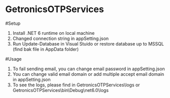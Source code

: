 # GetronicsOTPServices

#Setup
1. Install .NET 6 runtime on local machine
2. Changed connection string in appSetting.json
3. Run Update-Database in Visual Stuido or restore database up to MSSQL (find bak file in AppData folder)

#Usage
1. To fail sending email, you can change email password in appSetting.json
2. You can change valid email domain or add multiple accept email domain in appSetting.json
3. To see the logs, please find in GetronicsOTPServices\logs or GetronicsOTPServices\bin\Debug\net6.0\logs 
